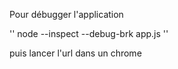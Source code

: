 Pour débugger l'application

''
node --inspect --debug-brk app.js
''

puis lancer l'url dans un chrome